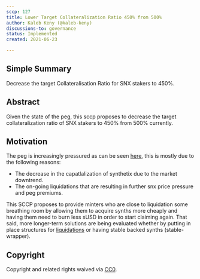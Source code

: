 ```yaml
---
sccp: 127
title: Lower Target Collateralization Ratio 450% from 500%
author: Kaleb Keny (@kaleb-keny)
discussions-to: governance
status: Implemented
created: 2021-06-23

---
```


<!--You can leave these HTML comments in your merged SCCP and delete the visible duplicate text guides, they will not appear and may be helpful to refer to if you edit it again. This is the suggested template for new SCCPs. Note that an SCCP number will be assigned by an editor. When opening a pull request to submit your SCCP, please use an abbreviated title in the filename, `sccp-draft_title_abbrev.md`. The title should be 44 characters or less.-->

## Simple Summary

<!--"If you can't explain it simply, you don't understand it well enough." Provide a simplified and layman-accessible explanation of the SCCP.-->

Decrease the target Collateralisation Ratio for SNX stakers to 450%.

## Abstract

<!--A short (~200 word) description of the variable change proposed.-->

Given the state of the peg, this sccp proposes to decrease the target collateralization ratio of SNX stakers to 450% from 500% currently.

## Motivation

<!--The motivation is critical for SCCPs that want to update variables within Synthetix. It should clearly explain why the existing variable is not incentive aligned. SCCP submissions without sufficient motivation may be rejected outright.-->

The peg is increasingly pressured as can be seen [here](https://www.curve.fi/trade/susdv2/SUSD-USDC/4h), this is mostly due to the following reasons:
- The decrease in the capatlalization of synthetix due to the market downtrend. 
- The on-going liquidations that are resulting in further snx price pressure and peg premiums.

This SCCP proposes to provide minters who are close to liquidation some breathing room by allowing them to acquire synths more cheaply and having them need to burn less sUSD in order to start claiming again. That said, more longer-term solutions are being evaluated whether by putting in place structures for [liquidations](https://sips-git-fork-spreek-master-synthetixio.vercel.app/sips/sip-148) or having stable backed synths (stable-wrapper).


## Copyright

Copyright and related rights waived via [CC0](https://creativecommons.org/publicdomain/zero/1.0/).
